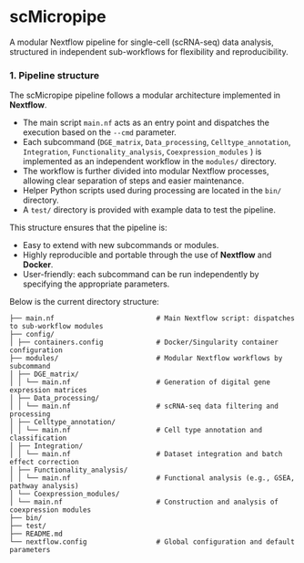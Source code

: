 # **scMicropipe**

A modular Nextflow pipeline for single-cell (scRNA-seq) data analysis, structured in independent sub-workflows for flexibility and reproducibility.

### 1. Pipeline structure

The scMicropipe pipeline follows a modular architecture implemented in **Nextflow**.

- The main script `main.nf` acts as an entry point and dispatches the execution based on the `--cmd` parameter.
- Each subcommand (`DGE_matrix`, `Data_processing`, `Celltype_annotation`, `Integration`, `Functionality_analysis`, `Coexpression_modules` ) is implemented as an independent workflow in the `modules/` directory.
- The workflow is further divided into modular Nextflow processes, allowing clear separation of steps and easier maintenance.
- Helper Python scripts used during processing are located in the `bin/` directory.
- A `test/` directory is provided with example data to test the pipeline.


This structure ensures that the pipeline is:

- Easy to extend with new subcommands or modules.
- Highly reproducible and portable through the use of **Nextflow** and **Docker**.
- User-friendly: each subcommand can be run independently by specifying the appropriate parameters.

Below is the current directory structure:

```
├── main.nf                         # Main Nextflow script: dispatches to sub-workflow modules
├── config/
│ ├── containers.config             # Docker/Singularity container configuration
├── modules/                        # Modular Nextflow workflows by subcommand
│ ├── DGE_matrix/
│ │ └── main.nf                     # Generation of digital gene expression matrices
│ ├── Data_processing/
│ │ └── main.nf                     # scRNA-seq data filtering and processing
│ ├── Celltype_annotation/
│ │ └── main.nf                     # Cell type annotation and classification
│ ├── Integration/
│ │ └── main.nf                     # Dataset integration and batch effect correction
│ ├── Functionality_analysis/
│ │ └── main.nf                     # Functional analysis (e.g., GSEA, pathway analysis)
│ └── Coexpression_modules/
│ └── main.nf                       # Construction and analysis of coexpression modules
├── bin/                             
├── test/ 
├── README.md 
└── nextflow.config                 # Global configuration and default parameters
```
